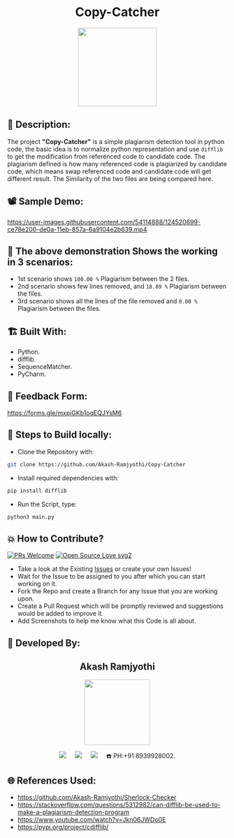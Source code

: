 <h1 align="center">Copy-Catcher</h1>

<p align="center">
<img src="https://user-images.githubusercontent.com/54114888/124520794-27487a80-de0b-11eb-9c1b-8e0767524f0d.png" width="180" height="180">
</p>

## 📜 Description:
The project **"Copy-Catcher"** is a simple plagiarism detection tool in python code, the basic idea is to normalize python representation and use `difflib` to get the modification from referenced code to candidate code. The plagiarism defined is how many referenced code is plagiarized by candidate code, which means swap referenced code and candidate code will get different result. The Similarity of the two files are being compared here.

## 📽 Sample Demo:
https://user-images.githubusercontent.com/54114888/124520699-ce78e200-de0a-11eb-857a-6a9104e2b639.mp4

## 👀 The above demonstration Shows the working in 3 scenarios:
- 1st scenario shows `100.00 %` Plagiarism between the 2 files.
- 2nd scenario shows few lines removed, and `18.89 %` Plagiarism between the files.
- 3rd scenario shows all the lines of the file removed and `0.00 %` Plagiarism between the files.

## 🏗 Built With:
- Python.
- difflib.
- SequenceMatcher.
- PyCharm.

## 📝 Feedback Form:
https://forms.gle/mxpiGKb1oqEQJYsM6

## 🧪 Steps to Build locally:
- Clone the Repository with: 
```bash 
git clone https://github.com/Akash-Ramjyothi/Copy-Catcher 
```
- Install required dependencies with: 
```bash
pip install difflib
```
- Run the Script, type: 
```bash
python3 main.py
```

## 💥 How to Contribute?

[![PRs Welcome](https://img.shields.io/badge/PRs-welcome-brightgreen.svg?style=flat-square)](http://makeapullrequest.com)
[![Open Source Love svg2](https://badges.frapsoft.com/os/v2/open-source.svg?v=103)](https://github.com/ellerbrock/open-source-badges/) 

- Take a look at the Existing [Issues](https://github.com/Akash-Ramjyothi/Copy-Catcher/issues) or create your own Issues!
- Wait for the Issue to be assigned to you after which you can start working on it.
- Fork the Repo and create a Branch for any Issue that you are working upon.
- Create a Pull Request which will be promptly reviewed and suggestions would be added to improve it.
- Add Screenshots to help me know what this Code is all about.

## 👦 Developed By:
<h2 align="center">Akash Ramjyothi</h2>
<p align="center">
  <a href="https://github.com/Akash-Ramjyothi"><img src="https://avatars.githubusercontent.com/u/54114888?v=4" width=150px height=150px /></a> 
    
<p align="center">
  <a target="_blank"href="https://www.linkedin.com/in/akash-ramjyothi/"><img src="https://img.shields.io/badge/linkedin-%230077B5.svg?&style=for-the-badge&logo=linkedin&logoColor=white" /></a>&nbsp;&nbsp;&nbsp;&nbsp;
  <a href="mailto:akash.ramjyothi@gmail.com?subject=Hello%20Akash,%20From%20Github"><img src="https://img.shields.io/badge/gmail-%23D14836.svg?&style=for-the-badge&logo=gmail&logoColor=white" /></a>&nbsp;&nbsp;&nbsp;&nbsp;
  <a href="https://www.instagram.com/akash.ramjyothi/"><img src="https://img.shields.io/badge/instagram-%23D14836.svg?&style=for-the-badge&logo=instagram&logoColor=pink" /></a>&nbsp;&nbsp;&nbsp;&nbsp;
  ☎️ PH:+91 8939928002.
</p>

## 🌐 References Used:
- https://github.com/Akash-Ramjyothi/Sherlock-Checker
- https://stackoverflow.com/questions/5312982/can-difflib-be-used-to-make-a-plagiarism-detection-program
- https://www.youtube.com/watch?v=Jkn06JWDo0E
- https://pypi.org/project/cdifflib/
